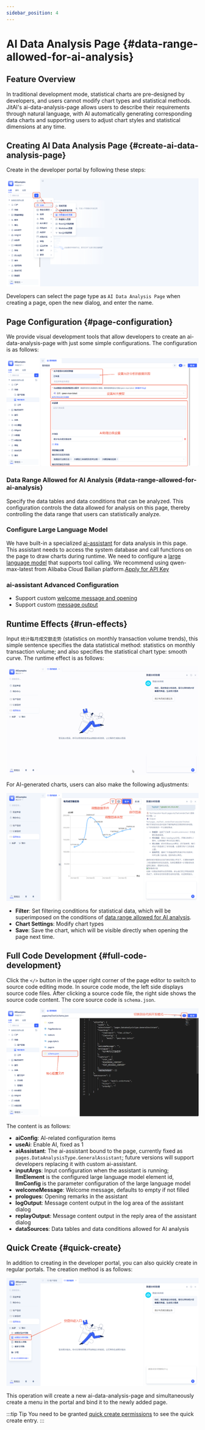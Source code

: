 ```yaml
---
sidebar_position: 4
---
```


# AI Data Analysis Page {#data-range-allowed-for-ai-analysis}
## Feature Overview
In traditional development mode, statistical charts are pre-designed by developers, and users cannot modify chart types and statistical methods. JitAI's ai-data-analysis-page allows users to describe their requirements through natural language, with AI automatically generating corresponding data charts and supporting users to adjust chart styles and statistical dimensions at any time.

## Creating AI Data Analysis Page {#create-ai-data-analysis-page}
Create in the developer portal by following these steps:

![新建ai-data-analysis-page-创建](./imgs/create.png)

Developers can select the page type as `AI Data Analysis Page` when creating a page, open the new dialog, and enter the name.

## Page Configuration {#page-configuration}
We provide visual development tools that allow developers to create an ai-data-analysis-page with just some simple configurations. The configuration is as follows:

![新建ai-data-analysis-page-配置](./imgs/setting.png)

### Data Range Allowed for AI Analysis {#data-range-allowed-for-ai-analysis} 
Specify the data tables and data conditions that can be analyzed. This configuration controls the data allowed for analysis on this page, thereby controlling the data range that users can statistically analyze.

### Configure Large Language Model
We have built-in a specialized [ai-assistant](../../ai-assitant/create-ai-assistant) for data analysis in this page. This assistant needs to access the system database and call functions on the page to draw charts during runtime. We need to configure a [large language model](../../ai-llm/create-ai-llm) that supports tool calling. We recommend using qwen-max-latest from Alibaba Cloud Bailian platform.<a href="https://bailian.console.aliyun.com/?tab=model#/api-key" target="_blank">Apply for API Key</a>

### ai-assistant Advanced Configuration
- Support custom [welcome message and opening](../../ai-assitant/create-ai-assistant#welcome-message-and-opening)
- Support custom [message output](../../ai-assitant/create-ai-assistant#message-output)

## Runtime Effects {#run-effects}
Input `统计每月成交额走势` (statistics on monthly transaction volume trends), this simple sentence specifies the data statistical method: statistics on monthly transaction volume; and also specifies the statistical chart type: smooth curve.
The runtime effect is as follows:

![新建ai-data-analysis-page-演示](./imgs/chart_demo.gif)

For AI-generated charts, users can also make the following adjustments:

![新建ai-data-analysis-page-修改图表](./imgs/chart_update.png)

- **Filter**: Set filtering conditions for statistical data, which will be superimposed on the conditions of [data range allowed for AI analysis](#data-range-allowed-for-ai-analysis).
- **Chart Settings**: Modify chart types
- **Save**: Save the chart, which will be visible directly when opening the page next time.
## Full Code Development {#full-code-development}
Click the `</>` button in the upper right corner of the page editor to switch to source code editing mode.
In source code mode, the left side displays source code files. After clicking a source code file, the right side shows the source code content. The core source code is `schema.json`.

![新建ai-data-analysis-page-源码](./imgs/schema.png)

The content is as follows:
- **aiConfig**: AI-related configuration items
 - **useAi**: Enable AI, fixed as 1
 - **aiAssistant**: The ai-assistant bound to the page, currently fixed as `pages.DataAnalysisType.GeneralAssistant`; future versions will support developers replacing it with custom ai-assistant.
 - **inputArgs**: Input configuration when the assistant is running; **llmElement** is the configured large language model element id, **llmConfig** is the parameter configuration of the large language model
 - **welcomeMessage**: Welcome message, defaults to empty if not filled
 - **prologues**: Opening remarks in the assistant
 - **logOutput**: Message content output in the log area of the assistant dialog
 - **replayOutput**: Message content output in the reply area of the assistant dialog
- **dataSources**: Data tables and data conditions allowed for AI analysis

## Quick Create {#quick-create}
In addition to creating in the developer portal, you can also quickly create in regular portals. The creation method is as follows:

![新建ai-data-analysis-page-源码](./imgs/quickly.png)

This operation will create a new ai-data-analysis-page and simultaneously create a menu in the portal and bind it to the newly added page.

:::tip Tip
You need to be granted [quick create permissions](../../user-and-permission/role-permissions#specify-accessible-portals-and-menus) to see the quick create entry.
:::